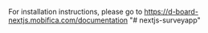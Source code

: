 For installation instructions, please go to https://d-board-nextjs.mobifica.com/documentation
"# nextjs-surveyapp" 

